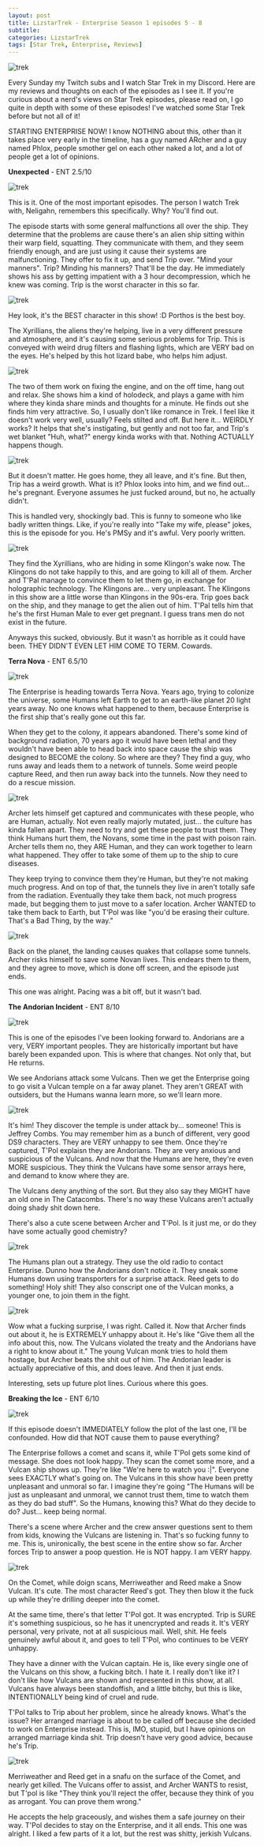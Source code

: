 ```yaml
---
layout: post
title: LizstarTrek - Enterprise Season 1 episodes 5 - 8
subtitle: 
categories: LizstarTrek
tags: [Star Trek, Enterprise, Reviews]
---
```



<img src="https://imgur.com/Eky6oSo.png" alt="trek">

Every Sunday my Twitch subs and I watch Star Trek in my Discord. Here are my reviews and thoughts on each of the episodes as I see it. If you're curious about a nerd's views on Star Trek episodes, please read on, I go quite in depth with some of these episodes! I've watched some Star Trek before but not all of it!

STARTING ENTERPRISE NOW! I know NOTHING about this, other than it takes place very early in the timeline, has a guy named ARcher and a guy named Phlox, people smother gel on each other naked a lot, and a lot of people get a lot of opinions.



**Unexpected** - ENT
2.5/10

<img src="https://imgur.com/AjfXSIi.png" alt="trek">

This is it. One of the most important episodes. The person I watch Trek with, Neligahn, remembers this specifically. Why? You'll find out.

The episode starts with some general malfunctions all over the ship. They determine that the problems are cause there's an alien ship sitting within their warp field, squatting. They communicate with them, and they seem friendly enough, and are just using it cause their systems are malfunctioning. They offer to fix it up, and send Trip over. "Mind your manners". Trip? Minding his manners? That'll be the day. He immediately shows his ass by getting impatient with a 3 hour decompression, which he knew was coming. Trip is the worst character in this so far.

<img src="https://imgur.com/W5ubYXU.png" alt="trek">

Hey look, it's the BEST character in this show! :D Porthos is the best boy.

The Xyrillians, the aliens they're helping, live in a very different pressure and atmosphere, and it's causing some serious problems for Trip. This is conveyed with weird drug filters and flashing lights, which are VERY bad on the eyes. He's helped by this hot lizard babe, who helps him adjust.

<img src="https://imgur.com/eLbChJN.png" alt="trek">

The two of them work on fixing the engine, and on the off time, hang out and relax. She shows him a kind of holodeck, and plays a game with him where they kinda share minds and thoughts for a minute. He finds out she finds him very attractive. So, I usually don't like romance in Trek. I feel like it doesn't work very well, usually? Feels stilted and off. But here it... WEIRDLY works? It helps that she's instigating, but gently and not too far, and Trip's wet blanket "Huh, what?" energy kinda works with that.  Nothing ACTUALLY happens though.

<img src="https://imgur.com/Eky6oSo.png" alt="trek">

But it doesn't matter. He goes home, they all leave, and it's fine.  But then, Trip has a weird growth. What is it? Phlox looks into him, and we find out... he's pregnant. Everyone assumes he just fucked around, but no, he actually didn't.

This is handled very, shockingly bad. This is funny to someone who like badly written things. Like, if you're really into "Take my wife, please" jokes, this is the episode for you. He's PMSy and it's awful. Very poorly written.

<img src="https://imgur.com/bQNhwva.png" alt="trek">

They find the Xyrillians, who are hiding in some Klingon's wake now. The Klingons do not take happily to this, and are going to kill all of them. Archer and T'Pal manage to convince them to let them go, in exchange for holographic technology. The Klingons are... very unpleasant. The Klingons in this show are a little worse than Klingons in the 90s-era. Trip goes back on the ship, and they manage to get the alien out of him. T'Pal tells him that he's the first Human Male to ever get pregnant. I guess trans men do not exist in the future.

Anyways this sucked, obviously. But it wasn't as horrible as it could have been. THEY DIDN'T EVEN LET HIM COME TO TERM. Cowards.



**Terra Nova** - ENT
6.5/10

<img src="https://imgur.com/5J0WJS8.png" alt="trek">

The Enterprise is heading towards Terra Nova. Years ago, trying to colonize the universe, some Humans left Earth to get to an earth-like planet 20 light years away. No one knows what happened to them, because Enterprise is the first ship that's really gone out this far.

When they get to the colony, it appears abandoned. There's some kind of background radiation, 70 years ago it would have been lethal and they wouldn't have been able to head back into space cause the ship was designed to BECOME the colony. So where are they? They find a guy, who runs away and leads them to a network of tunnels. Some weird people capture Reed, and then run away back into the tunnels. Now they need to do a rescue mission.

<img src="https://imgur.com/hRhDkUg.png" alt="trek">

Archer lets himself get captured and communicates with these people, who are Human, actually. Not even really majorly mutated, just... the culture has kinda fallen apart. They need to try and get these people to trust them. They think Humans hurt them, the Novans, some time in the past with poison rain. Archer tells them no, they ARE Human, and they can work together to learn what happened. They offer to take some of them up to the ship to cure diseases.

They keep trying to convince them they're Human, but they're not making much progress. And on top of that, the tunnels they live in aren't totally safe from the radiation. Eventually they take them back, not much progress made, but begging them to just move to a safer location. Archer WANTED to take them back to Earth, but T'Pol was like "you'd be erasing their culture. That's a Bad Thing, by the way."

<img src="https://imgur.com/my6Aq1E.png" alt="trek">

Back on the planet, the landing causes quakes that collapse some tunnels. Archer risks himself to save some Novan lives. This endears them to them, and they agree to move, which is done off screen, and the episode just ends.

This one was alright. Pacing was a bit off, but it wasn't bad.



**The Andorian Incident** - ENT
8/10

<img src="https://imgur.com/nWavyVS.png" alt="trek">

This is one of the episodes I've been looking forward to. Andorians are a very, VERY important peoples. They are historically important but have barely been expanded upon. This is where that changes. Not only that, but He returns.

We see Andorians attack some Vulcans. Then we get the Enterprise going to go visit a Vulcan temple on a far away planet. They aren't GREAT with outsiders, but the Humans wanna learn more, so we'll learn more.

<img src="https://imgur.com/m6WYDUM.png" alt="trek">

It's him! They discover the temple is under attack by... someone! This is Jeffrey Combs. You may remember him as a bunch of different, very good DS9 characters. They are VERY unhappy to see them. Once they're captured, T'Pol explaisn they are Andorians. They are very anxious and suspicious of the Vulcans. And now that the Humans are here, they're even MORE suspicious. They think the Vulcans have some sensor arrays here, and demand to know where they are.

The Vulcans deny anything of the sort. But they also say they MIGHT have an old one in The Catacombs. There's no way these Vulcans aren't actually doing shady shit down here.

There's also a cute scene between Archer and T'Pol. Is it just me, or do they have some actually good chemistry?

<img src="https://imgur.com/E1qDNdh.png" alt="trek">

The Humans plan out a strategy. They use the old radio to contact Enterprise. Dunno how the Andorians don't notice it. They sneak some Humans down using transporters for a surprise attack. Reed gets to do something! Holy shit! They also conscript one of the Vulcan monks, a younger one, to join them in the fight.

<img src="https://imgur.com/oxCItqR.png" alt="trek">

Wow what a fucking surprise, I was right. Called it. Now that Archer finds out about it, he is EXTREMELY unhappy about it. He's like "Give them all the info about this, now. The Vulcans violated the treaty and the Andorians have a right to know about it." The young Vulcan monk tries to hold them hostage, but Archer beats the shit out of him. The Andorian leader is actually appreciative of this, and does leave. And then it just ends.

Interesting, sets up future plot lines. Curious where this goes.




**Breaking the Ice** - ENT
6/10

<img src="https://imgur.com/Jb87HmB.png" alt="trek">

If this episode doesn't IMMEDIATELY follow the plot of the last one, I'll be confounded. How did that NOT cause them to pause everything?

The Enterprise follows a comet and scans it, while T'Pol gets some kind of message. She does not look happy. They scan the comet some more, and a Vulcan ship shows up. They're like "We're here to watch you :|". Everyone sees EXACTLY what's going on. The Vulcans in this show have been pretty unpleasant and unmoral so far. I imagine they're going "The Humans will be just as unpleasant and unmoral, we cannot trust them, time to watch them as they do bad stuff". So the Humans, knowing this? What do they decide to do? Just... keep being normal.

There's a scene where Archer and the crew answer questions sent to them from kids, knowing the Vulcans are listening in. That's so fucking funny to me. This is, unironically, the best scene in the entire show so far. Archer forces Trip to answer a poop question. He is NOT happy. I am VERY happy.

<img src="https://imgur.com/aFJyM7N.png" alt="trek">

On the Comet, while doign scans, Merriweather and Reed make a Snow Vulcan. It's cute. The most character Reed's got. They then blow it the fuck up while they're drilling deeper into the comet.

At the same time, there's that letter T'Pol got. It was encrypted. Trip is SURE it's something suspicious, so he has it unencrypted and reads it. It's VERY personal, very private, not at all suspicious mail. Well, shit. He feels genuinely awful about it, and goes to tell T'Pol, who continues to be VERY unhappy.

They have a dinner with the Vulcan captain. He is, like every single one of the Vulcans on this show, a fucking bitch. I hate it. I really don't like it? I don't like how Vulcans are shown and represented in this show, at all. Vulcans have always been standoffish, and a little bitchy, but this is like, INTENTIONALLY being kind of cruel and rude.

T'Pol talks to Trip about her problem, since he already knows. What's the issue? Her arranged marriage is about to be called off because she decided to work on Enterprise instead. This is, IMO, stupid, but I have opinions on arranged marriage kinda shit. Trip doesn't have very good advice, because he's Trip.

<img src="https://imgur.com/gTwQJ52.png" alt="trek">

Merriweather and Reed get in a snafu on the surface of the Comet, and nearly get killed. The Vulcans offer to assist, and Archer WANTS to resist, but T'pol is like "They think you'll reject the offer, because they think of you as arrogant. You can prove them wrong."

He accepts the help graceously, and wishes them a safe journey on their way. T'Pol decides to stay on the Enterprise, and it all ends. This one was alright. I liked a few parts of it a lot, but the rest was shitty, jerkish Vulcans.
